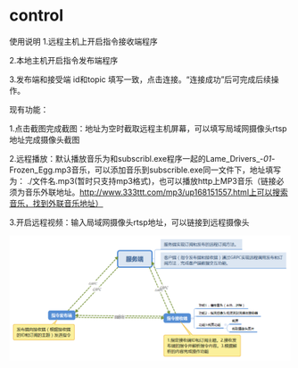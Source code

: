 # control
使用说明
1.远程主机上开启指令接收端程序

2.本地主机开启指令发布端程序

3.发布端和接受端 id和topic 填写一致，点击连接。“连接成功”后可完成后续操作。

现有功能：

1.点击截图完成截图：地址为空时截取远程主机屏幕，可以填写局域网摄像头rtsp地址完成摄像头截图

2.远程播放：默认播放音乐为和subscribl.exe程序一起的Lame_Drivers_-_01_-Frozen_Egg.mp3音乐，可以添加音乐到subscrible.exe同一文件下，地址填写为：  ./文件名.mp3(暂时只支持mp3格式)，也可以播放http上MP3音乐（链接必须为音乐外联地址。http://www.333ttt.com/mp3/up168151557.html上可以搜索音乐，找到外联音乐地址）

3.开启远程视频：输入局域网摄像头rtsp地址，可以链接到远程摄像头

![image](https://github.com/jiazhiguy/control/blob/master/frame)